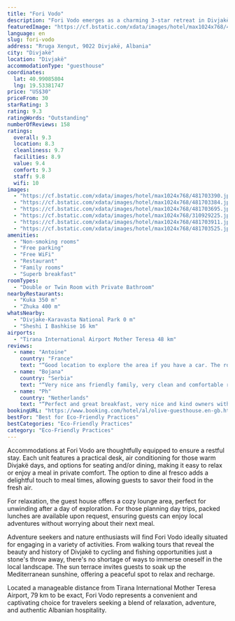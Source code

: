 ```yaml
---
title: "Fori Vodo"
description: "Fori Vodo emerges as a charming 3-star retreat in Divjakë, located just 44 km away from the iconic Rock of Kavaje."
featuredImage: "https://cf.bstatic.com/xdata/images/hotel/max1024x768/481703390.jpg?k=bc170acea5e5275e52a96433e8647e6bca8ae2b4a5815903cb9d9eb4d3a43c68&o=&hp=1"
language: en
slug: fori-vodo
address: "Rruga Xengut, 9022 Divjakë, Albania"
city: "Divjakë"
location: "Divjakë"
accommodationType: "guesthouse"
coordinates:
  lat: 40.99085804
  lng: 19.53381747
price: "US$30"
priceFrom: 30
starRating: 3
rating: 9.3
ratingWords: "Outstanding"
numberOfReviews: 158
ratings:
  overall: 9.3
  location: 8.3
  cleanliness: 9.7
  facilities: 8.9
  value: 9.4
  comfort: 9.3
  staff: 9.8
  wifi: 10
images:
  - "https://cf.bstatic.com/xdata/images/hotel/max1024x768/481703390.jpg?k=bc170acea5e5275e52a96433e8647e6bca8ae2b4a5815903cb9d9eb4d3a43c68&o=&hp=1"
  - "https://cf.bstatic.com/xdata/images/hotel/max1024x768/481703384.jpg?k=bd3bf57f8a1d87ee11e01a1b1e91e03a4e1c2be2da3826d2976b14cedf7b6419&o=&hp=1"
  - "https://cf.bstatic.com/xdata/images/hotel/max1024x768/481703695.jpg?k=ab1517a49cebea95768b9e23d688fbb3dff30e74d30f44f742e8e8adae9701ea&o=&hp=1"
  - "https://cf.bstatic.com/xdata/images/hotel/max1024x768/310929225.jpg?k=c40d4dadede0e45ef2ecaff1b842967d73fc77c31d9b57f0bff723d65b1a7d04&o=&hp=1"
  - "https://cf.bstatic.com/xdata/images/hotel/max1024x768/481703911.jpg?k=6b9782e5741f6a50990735857307ded4d01761a8aa0a882d456462824c7b4aba&o=&hp=1"
  - "https://cf.bstatic.com/xdata/images/hotel/max1024x768/481703525.jpg?k=3074921124431d8f94b13aca510ff97f7d4489d0e9add2b158ceab15affdd3a3&o=&hp=1"
amenities:
  - "Non-smoking rooms"
  - "Free parking"
  - "Free WiFi"
  - "Restaurant"
  - "Family rooms"
  - "Superb breakfast"
roomTypes:
  - "Double or Twin Room with Private Bathroom"
nearbyRestaurants:
  - "Kuka 350 m"
  - "Zhuka 400 m"
whatsNearby:
  - "Divjake-Karavasta National Park 0 m"
  - "Sheshi I Bashkise 16 km"
airports:
  - "Tirana International Airport Mother Teresa 48 km"
reviews:
  - name: "Antoine"
    country: "France"
    text: "“Good location to explore the area if you have a car. The room is clean and the breakfast is excellent (2 eggs and a homemade byrek)”"
  - name: "Bojana"
    country: "Serbia"
    text: "“Very nice ans friendly family, very clean and comfortable room. Also delicious homade breakfast.”"
  - name: "Ph"
    country: "Netherlands"
    text: "“Perfect and great breakfast, very nice and kind owners with whom i communicated in Italian/Spanje (glad i speak 7 languages). Highly recommended. And we saw the Dalmatian Pelicans :-)”"
bookingURL: "https://www.booking.com/hotel/al/olive-guesthouse.en-gb.html?aid=8035640"
bestFor: "Best for Eco-Friendly Practices"
bestCategories: "Eco-Friendly Practices"
category: "Eco-Friendly Practices"
---
```


Accommodations at Fori Vodo are thoughtfully equipped to ensure a restful stay. Each unit features a practical desk, air conditioning for those warm Divjakë days, and options for seating and/or dining, making it easy to relax or enjoy a meal in private comfort. The option to dine al fresco adds a delightful touch to meal times, allowing guests to savor their food in the fresh air.

For relaxation, the guest house offers a cozy lounge area, perfect for unwinding after a day of exploration. For those planning day trips, packed lunches are available upon request, ensuring guests can enjoy local adventures without worrying about their next meal.

Adventure seekers and nature enthusiasts will find Fori Vodo ideally situated for engaging in a variety of activities. From walking tours that reveal the beauty and history of Divjakë to cycling and fishing opportunities just a stone's throw away, there's no shortage of ways to immerse oneself in the local landscape. The sun terrace invites guests to soak up the Mediterranean sunshine, offering a peaceful spot to relax and recharge.

Located a manageable distance from Tirana International Mother Teresa Airport, 79 km to be exact, Fori Vodo represents a convenient and captivating choice for travelers seeking a blend of relaxation, adventure, and authentic Albanian hospitality.